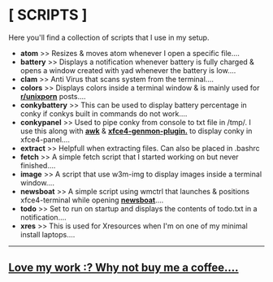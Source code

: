 # [ SCRIPTS ]

Here you'll find a collection of scripts that I use in my setup.

+ **atom** >> Resizes & moves atom whenever I open a specific file....
+ **battery** >> Displays a notification whenever battery is fully charged & opens a window created with yad whenever the battery is low....
+ **clam** >> Anti Virus that scans system from the terminal....
+ **colors** >> Displays colors inside a terminal window & is mainly used for [**r/unixporn**](https://www.reddit.com/r/unixporn/) posts....
+ **conkybattery** >> This can be used to display battery percentage in conky if conkys built in commands do not work....
+ **conkypanel** >> Used to pipe conky from console to txt file in /tmp/. I use this along with [**awk**](https://linux.die.net/man/1/awk) & [**xfce4-genmon-plugin.**](https://goodies.xfce.org/projects/panel-plugins/xfce4-genmon-plugin) to display conky in xfce4-panel....
+ **extract** >> Helpfull when extracting files. Can also be placed in .bashrc
+ **fetch** >> A simple fetch script that I started working on but never finished....
+ **image** >> A script that use w3m-img to display images inside a terminal window....
+ **newsboat** >> A simple script using wmctrl that launches & positions xfce4-terminal while opening [**newsboat**](https://newsboat.org/)....
+ **todo** >> Set to run on startup and displays the contents of todo.txt in a notification....
+ **xres** >> This is used for Xresources when I'm on one of my minimal install laptops....

----

## [Love my work :? Why not buy me a coffee....](https://paypal.me/furycd001?locale.x=en_GB)
